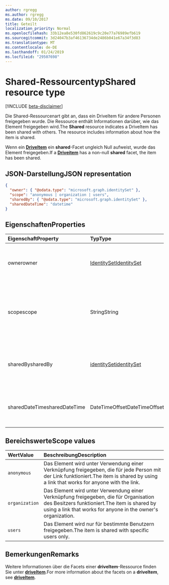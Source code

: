 ```yaml
---
author: rgregg
ms.author: rgregg
ms.date: 09/10/2017
title: Geteilt
localization_priority: Normal
ms.openlocfilehash: 33b12ea8e530fd862619c9c20e77a76989efb619
ms.sourcegitcommit: 3d24047b3af46136734de2486b041e67a34f3d83
ms.translationtype: MT
ms.contentlocale: de-DE
ms.lasthandoff: 01/24/2019
ms.locfileid: "29507698"
---
```

# <a name="shared-resource-type"></a><span data-ttu-id="bad42-102">Shared-Ressourcentyp</span><span class="sxs-lookup"><span data-stu-id="bad42-102">Shared resource type</span></span>

[!INCLUDE [beta-disclaimer](../../includes/beta-disclaimer.md)]

<span data-ttu-id="bad42-p101">Die Shared-Ressourcenart gibt an, dass ein DriveItem für andere Personen freigegeben wurde. Die Ressource enthält Informationen darüber, wie das Element freigegeben wird.</span><span class="sxs-lookup"><span data-stu-id="bad42-p101">The **Shared** resource indicates a DriveItem has been shared with others. The resource includes information about how the item is shared.</span></span>

<span data-ttu-id="bad42-105">Wenn ein [**DriveItem**](driveitem.md) ein **shared**-Facet ungleich Null aufweist, wurde das Element freigegeben.</span><span class="sxs-lookup"><span data-stu-id="bad42-105">If a [**Driveitem**](driveitem.md) has a non-null **shared** facet, the item has been shared.</span></span>

## <a name="json-representation"></a><span data-ttu-id="bad42-106">JSON-Darstellung</span><span class="sxs-lookup"><span data-stu-id="bad42-106">JSON representation</span></span>

<!-- {
  "blockType": "resource",
  "@odata.type": "microsoft.graph.shared",
  "optionalProperties": [ "sharedBy", "sharedDateTime" ]
}-->

```json
{
  "owner": { "@odata.type": "microsoft.graph.identitySet" },
  "scope": "anonymous | organization | users",
  "sharedBy": { "@odata.type": "microsoft.graph.identitySet" },
  "sharedDateTime": "datetime"
}
```

## <a name="properties"></a><span data-ttu-id="bad42-107">Eigenschaften</span><span class="sxs-lookup"><span data-stu-id="bad42-107">Properties</span></span>

| <span data-ttu-id="bad42-108">Eigenschaft</span><span class="sxs-lookup"><span data-stu-id="bad42-108">Property</span></span>       | <span data-ttu-id="bad42-109">Typ</span><span class="sxs-lookup"><span data-stu-id="bad42-109">Type</span></span>                          | <span data-ttu-id="bad42-110">Beschreibung</span><span class="sxs-lookup"><span data-stu-id="bad42-110">Description</span></span>
| :------------- |:------------------------------|:----------------------------
| <span data-ttu-id="bad42-111">owner</span><span class="sxs-lookup"><span data-stu-id="bad42-111">owner</span></span>          | [<span data-ttu-id="bad42-112">IdentitySet</span><span class="sxs-lookup"><span data-stu-id="bad42-112">IdentitySet</span></span>](identityset.md) | <span data-ttu-id="bad42-p102">Die Identität der der Besitzer des freigegebenen Elements. Schreibgeschützt.</span><span class="sxs-lookup"><span data-stu-id="bad42-p102">The identity of the owner of the shared item. Read-only.</span></span>
| <span data-ttu-id="bad42-115">scope</span><span class="sxs-lookup"><span data-stu-id="bad42-115">scope</span></span>          | <span data-ttu-id="bad42-116">String</span><span class="sxs-lookup"><span data-stu-id="bad42-116">String</span></span>                        | <span data-ttu-id="bad42-p103">Gibt den Bereich der Freigabe des Elements an: `anonymous`, `organization` oder `users`. Schreibgeschützt.</span><span class="sxs-lookup"><span data-stu-id="bad42-p103">Indicates the scope of how the item is shared: `anonymous`, `organization`, or `users`. Read-only.</span></span>
| <span data-ttu-id="bad42-119">sharedBy</span><span class="sxs-lookup"><span data-stu-id="bad42-119">sharedBy</span></span>       | [<span data-ttu-id="bad42-120">identitySet</span><span class="sxs-lookup"><span data-stu-id="bad42-120">identitySet</span></span>](identityset.md) | <span data-ttu-id="bad42-p104">Die Identität des Benutzers, der das Element freigegeben hat. Schreibgeschützt.</span><span class="sxs-lookup"><span data-stu-id="bad42-p104">The identity of the user who shared the item. Read-only.</span></span>
| <span data-ttu-id="bad42-123">sharedDateTime</span><span class="sxs-lookup"><span data-stu-id="bad42-123">sharedDateTime</span></span> | <span data-ttu-id="bad42-124">DateTimeOffset</span><span class="sxs-lookup"><span data-stu-id="bad42-124">DateTimeOffset</span></span>                | <span data-ttu-id="bad42-p105">UTC-Datum und -Uhrzeit der Elementfreigabe. Schreibgeschützt.</span><span class="sxs-lookup"><span data-stu-id="bad42-p105">The UTC date and time when the item was shared. Read-only.</span></span>

## <a name="scope-values"></a><span data-ttu-id="bad42-127">Bereichswerte</span><span class="sxs-lookup"><span data-stu-id="bad42-127">Scope values</span></span>

| <span data-ttu-id="bad42-128">Wert</span><span class="sxs-lookup"><span data-stu-id="bad42-128">Value</span></span>          | <span data-ttu-id="bad42-129">Beschreibung</span><span class="sxs-lookup"><span data-stu-id="bad42-129">Description</span></span>                                                                           |
|:---------------|:--------------------------------------------------------------------------------------|
| `anonymous`    | <span data-ttu-id="bad42-130">Das Element wird unter Verwendung einer Verknüpfung freigegeben, die für jede Person mit der Link funktioniert.</span><span class="sxs-lookup"><span data-stu-id="bad42-130">The item is shared by using a link that works for anyone with the link.</span></span>               |
| `organization` | <span data-ttu-id="bad42-131">Das Element wird unter Verwendung einer Verknüpfung freigegeben, die für Organisation des Besitzers funktioniert.</span><span class="sxs-lookup"><span data-stu-id="bad42-131">The item is shared by using a link that works for anyone in the owner's organization.</span></span> |
| `users`        | <span data-ttu-id="bad42-132">Das Element wird nur für bestimmte Benutzern freigegeben.</span><span class="sxs-lookup"><span data-stu-id="bad42-132">The item is shared with specific users only.</span></span>                                          |

## <a name="remarks"></a><span data-ttu-id="bad42-133">Bemerkungen</span><span class="sxs-lookup"><span data-stu-id="bad42-133">Remarks</span></span>

<span data-ttu-id="bad42-134">Weitere Informationen über die Facets einer **driveItem**-Ressource finden Sie unter [**driveItem**](driveitem.md).</span><span class="sxs-lookup"><span data-stu-id="bad42-134">For more information about the facets on a **driveItem**, see [**driveItem**](driveitem.md).</span></span>

<!--
{
  "type": "#page.annotation",
  "description": "The shared facet provides info about shared items.",
  "keywords": "shared,share,item,facet,onedrive",
  "section": "documentation",
  "tocPath": "Facets/Shared",
  "suppressions": [
    "Error: /api-reference/beta/resources/shared.md:\r\n      Exception processing links.\r\n    System.ArgumentException: Link Definition was null. Link text: !INCLUDE [beta-disclaimer](../../includes/beta-disclaimer.md)\r\n      at ApiDoctor.Validation.DocFile.get_LinkDestinations()\r\n      at ApiDoctor.Validation.DocSet.ValidateLinks(Boolean includeWarnings, String[] relativePathForFiles, IssueLogger issues, Boolean requireFilenameCaseMatch, Boolean printOrphanedFiles)"
  ]
}
-->
